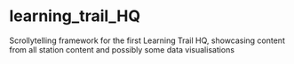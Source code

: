 # learning_trail_HQ
Scrollytelling framework for the first Learning Trail HQ, showcasing content from all station content and possibly some data visualisations


